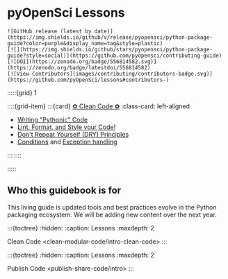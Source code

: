 # pyOpenSci Lessons

```{only} html
![GitHub release (latest by date)](https://img.shields.io/github/v/release/pyopensci/python-package-guide?color=purple&display_name=tag&style=plastic)
[![](https://img.shields.io/github/stars/pyopensci/python-package-guide?style=social)](https://github.com/pyopensci/contributing-guide)
[![DOI](https://zenodo.org/badge/556814582.svg)](https://zenodo.org/badge/latestdoi/556814582)
[![View Contributors](images/contributing/contributors-badge.svg)](https://github.com/pyOpenSci/lessons#contributors-)
```


:::::{grid} 1

::::{grid-item}
:::{card} [✿ Clean Code ✿](clean-modular-code/intro-clean-code)
:class-card: left-aligned

* [Writing "Pythonic" Code](clean-modular-code/intro-clean-code)
* [Lint, Format, and Style your Code!](clean-modular-code/python-pep-8)
* [Don't Repeat Yourself (DRY) Principles](clean-modular-code/python-dry-modular-code)
* [Conditions](clean-modular-code/checks-conditionals/python-conditionals) and [Exception handling](clean-modular-code/checks-conditionals/python-common-exceptions)

:::
::::


:::::


## Who this guidebook is for

This living guide is updated tools and best practices evolve in the Python packaging ecosystem. We will be adding new content over the next year.

:::{toctree}
:hidden:
:caption: Lessons
:maxdepth: 2

Clean Code <clean-modular-code/intro-clean-code>
:::

:::{toctree}
:hidden:
:caption: Lessons
:maxdepth: 2

Publish Code <publish-share-code/intro>
:::
